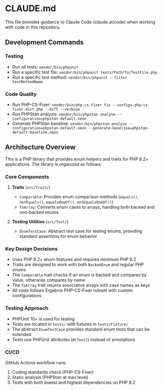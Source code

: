 # CLAUDE.md

This file provides guidance to Claude Code (claude.ai/code) when working with code in this repository.

## Development Commands

### Testing
- Run all tests: `vendor/bin/phpunit`
- Run a specific test file: `vendor/bin/phpunit tests/Path/To/TestFile.php`
- Run a specific test method: `vendor/bin/phpunit --filter testMethodName`

### Code Quality
- Run PHP-CS-Fixer: `vendor/bin/php-cs-fixer fix --config=.php-cs-fixer.dist.php --diff --verbose`
- Run PHPStan analysis: `vendor/bin/phpstan analyse --configuration=phpstan-default.neon`
- Generate PHPStan baseline: `vendor/bin/phpstan analyze --configuration=phpstan-default.neon --generate-baseline=phpstan-default-baseline.neon`

## Architecture Overview

This is a PHP library that provides enum helpers and traits for PHP 8.2+ applications. The library is organized as follows:

### Core Components

1. **Traits** (`src/Trait/`)
   - `Comparable`: Provides enum comparison methods (`equals()`, `notEquals()`, `equalsOneOf()`, `notEqualsOneOf()`)
   - `ToArray`: Converts enum cases to arrays, handling both backed and non-backed enums

2. **Testing Utilities** (`src/Test/`)
   - `EnumTestCase`: Abstract test case for testing enums, providing standard assertions for enum behavior

### Key Design Decisions

- Uses PHP 8.2+ enum features and requires minimum PHP 8.2
- Traits are designed to work with both `BackedEnum` and regular PHP enums
- The `Comparable` trait checks if an enum is backed and compares by value, otherwise compares by name
- The `ToArray` trait returns associative arrays with case names as keys
- All code follows Ergebnis PHP-CS-Fixer ruleset with custom configurations

### Testing Approach

- PHPUnit 10+ is used for testing
- Tests are located in `tests/` with fixtures in `tests/Fixture/`
- The abstract `EnumTestCase` provides standard enum tests that can be extended
- Tests use PHPUnit attributes (`#[Test]`) instead of annotations

### CI/CD

GitHub Actions workflow runs:
1. Coding standards check (PHP-CS-Fixer)
2. Static analysis (PHPStan at max level)
3. Tests with both lowest and highest dependencies on PHP 8.2